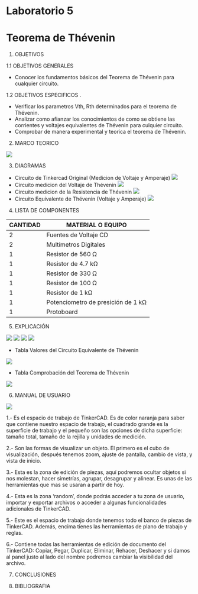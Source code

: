 # Laboratorio 5
# Teorema de Thévenin
1. OBJETIVOS

1.1 OBJETIVOS GENERALES

* Conocer los fundamentos básicos del Teorema de Thévenin para cualquier circuito.

1.2 OBJETIVOS ESPECIFICOS
.
* Verificar los parametros Vth, Rth determinados para el teorema de Thévenin.
* Analizar como afianzar los conocimientos de como se obtiene las corrientes y voltajes equivalentes de Thévenin para culquier circuito.
* Comprobar de manera experimental y teorica el teorema de Thévenin.

2. MARCO TEORICO

![](https://github.com/JosueCamp2020/Laboratorio-5/blob/main/Imagenes/Teorema%20de%20The%CC%81venin.jpeg)

3. DIAGRAMAS

* Circuito de Tinkercad Original (Medicion de Voltaje y Amperaje)
![](https://github.com/JosueCamp2020/Laboratorio-5/blob/main/Imagenes/Circuito%20original.png)
* Circuito medicion del Voltaje de Thévenin
![](https://github.com/JosueCamp2020/Laboratorio-5/blob/main/Imagenes/Voltaje%20de%20The%CC%81venin.png)
* Circuito medicion de la Resistencia de Thévenin
![](https://github.com/JosueCamp2020/Laboratorio-5/blob/main/Imagenes/Resistencia%20de%20The%CC%81venin.png)
* Circuito Equivalente de Thévenin (Voltaje y Amperaje)
![](https://github.com/JosueCamp2020/Laboratorio-5/blob/main/Imagenes/Circuito%20Equivalente.png)

4. LISTA DE COMPONENTES

| CANTIDAD | MATERIAL O EQUIPO |
| ------------- | ------------- |
| 2 | Fuentes de Voltaje CD  |
| 2 | Multímetros Digitales |
| 1 | Resistor de 560 Ω |
| 1 | Resistor de 4.7 kΩ |
| 1 | Resistor de 330 Ω  |
| 1 | Resistor de 100 Ω  |
| 1 | Resistor de 1 kΩ  |
| 1 | Potenciometro de presición de 1 kΩ |
| 1 | Protoboard  |

5. EXPLICACIÓN

![](https://github.com/JosueCamp2020/Laboratorio-5/blob/main/Imagenes/Calculo%201.png)
![](https://github.com/JosueCamp2020/Laboratorio-5/blob/main/Imagenes/Calculo%202.png)
![](https://github.com/JosueCamp2020/Laboratorio-5/blob/main/Imagenes/Calculo%203.png)
![](https://github.com/JosueCamp2020/Laboratorio-5/blob/main/Imagenes/Calculo%204.png)

* Tabla Valores del Circuito Equivalente de Thévenin

![](https://github.com/JosueCamp2020/Laboratorio-5/blob/main/Imagenes/Tabla%201.png)

* Tabla Comprobación del Teorema de Thévenin

![](https://github.com/JosueCamp2020/Laboratorio-5/blob/main/Imagenes/Tabla%202.png)

6. MANUAL DE USUARIO

![](https://github.com/JosueCamp2020/Laboratorio-5/blob/main/Imagenes/Manual.jpg)

1.- Es el espacio de trabajo de TinkerCAD. Es de color naranja para saber que contiene nuestro espacio de trabajo, el cuadrado grande es la superficie de trabajo y el pequeño son las opciones de dicha superficie: tamaño total, tamaño de la rejilla y unidades de medición.

2.- Son las formas de visualizar un objeto. El primero es el cubo de visualización, después tenemos zoom, ajuste de pantalla, cambio de vista, y vista de inicio.

3.- Esta es la zona de edición de piezas, aquí podremos ocultar objetos si nos molestan, hacer simetrías, agrupar, desagrupar y alinear. Es unas de las herramientas que mas se usaran a partir de hoy.

4.- Esta es la zona ‘random’, donde podrás acceder a tu zona de usuario, importar y exportar archivos o acceder a algunas funcionalidades adicionales de TinkerCAD.

5.- Este es el espacio de trabajo donde tenemos todo el banco de piezas de TinkerCAD. Además, encima tienes las herramientas de plano de trabajo y reglas.

6.- Contiene todas las herramientas de edición de documento del TinkerCAD: Copiar, Pegar, Duplicar, Eliminar, Rehacer, Deshacer y si damos al panel justo al lado del nombre podremos cambiar la visibilidad del archivo.

7. CONCLUSIONES

8. BIBLIOGRAFIA

